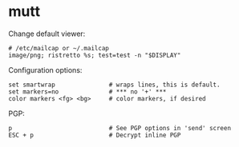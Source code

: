 # mutt

Change default viewer: 

	# /etc/mailcap or ~/.mailcap
	image/png; ristretto %s; test=test -n "$DISPLAY"

Configuration options:

    set smartwrap               # wraps lines, this is default.
    set markers=no              # *** no '+' ***
    color markers <fg> <bg>     # color markers, if desired


PGP:

    p                           # See PGP options in 'send' screen
    ESC + p                     # Decrypt inline PGP
